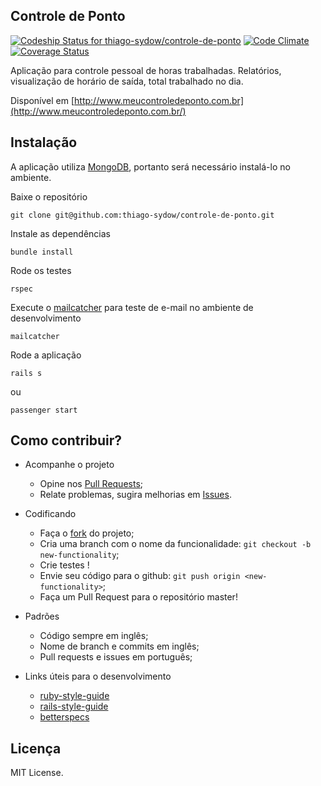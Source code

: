 ## Controle de Ponto
[![Codeship Status for thiago-sydow/controle-de-ponto](https://codeship.com/projects/e40a1530-b789-0132-2537-76108d3aca64/status?branch=master)](https://codeship.com/projects/71279)
[![Code Climate](https://codeclimate.com/github/thiago-sydow/controle-de-ponto/badges/gpa.svg)](https://codeclimate.com/github/thiago-sydow/controle-de-ponto)
[![Coverage Status](https://coveralls.io/repos/thiago-sydow/controle-de-ponto/badge.svg?branch=master)](https://coveralls.io/r/thiago-sydow/controle-de-ponto?branch=master)

Aplicação para controle pessoal de horas trabalhadas. Relatórios, visualização de horário de saída, total trabalhado no dia.

Disponível em [http://www.meucontroledeponto.com.br](http://www.meucontroledeponto.com.br/)

## Instalação
A aplicação utiliza [MongoDB](https://www.mongodb.org), portanto será necessário instalá-lo no ambiente.

Baixe o repositório

    git clone git@github.com:thiago-sydow/controle-de-ponto.git

Instale as dependências

    bundle install


Rode os testes

    rspec

Execute o  [mailcatcher](http://mailcatcher.me/) para teste de e-mail no ambiente de desenvolvimento

    mailcatcher

Rode a aplicação

    rails s
ou

    passenger start

## Como contribuir?

  * Acompanhe o projeto
    * Opine nos [Pull Requests](https://github.com/thiago-sydow/controle-de-ponto/pulls);
    * Relate problemas, sugira melhorias em [Issues](https://github.com/thiago-sydow/controle-de-ponto/issues).

  * Codificando
    * Faça o [fork](https://github.com/thiago-sydow/controle-de-ponto/fork) do projeto;
    * Cria uma branch com o nome da funcionalidade: `git checkout -b new-functionality`;
    * Crie testes !
    * Envie seu código para o github: `git push origin <new-functionality>`;
    * Faça um Pull Request para o repositório master!

  * Padrões
    * Código sempre em inglês;
    * Nome de branch e commits em inglês;
    * Pull requests e issues em português;

  * Links úteis para o desenvolvimento
    * [ruby-style-guide](https://github.com/bbatsov/ruby-style-guide)
    * [rails-style-guide](https://github.com/bbatsov/rails-style-guide)
    * [betterspecs](http://betterspecs.org/)

## Licença
MIT License.
